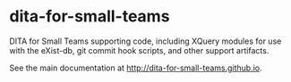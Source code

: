 dita-for-small-teams
====================

DITA for Small Teams supporting code, including XQuery modules for use with the eXist-db, git commit hook scripts, and other support artifacts.

See the main documentation at <http://dita-for-small-teams.github.io>.